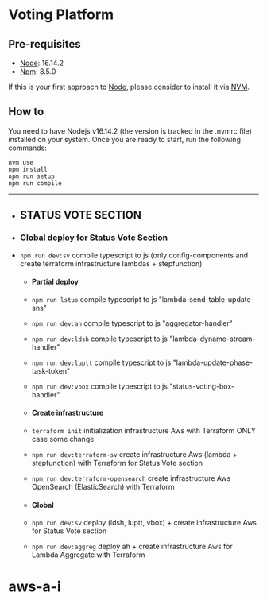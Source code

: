 # Voting Platform

## Pre-requisites

- [Node](https://nodejs.org/en/): 16.14.2
- [Npm](https://www.npmjs.com/package/npm): 8.5.0

If this is your first approach to [Node](https://nodejs.org/en/), please consider to install it via [NVM](http://nvm.sh).

## How to

You need to have Nodejs v16.14.2 (the version is tracked in the .nvmrc file) installed on your system. Once you are ready to start, run the following commands:

```
nvm use
npm install
npm run setup
npm run compile
```

----------------------------------------------------------------------------------------------------

* ## STATUS VOTE SECTION
* ### Global deploy for Status Vote Section
* `npm run dev:sv`  compile typescript to js (only config-components and create terraform infrastructure lambdas + stepfunction)

    * #### Partial deploy
    * `npm run lstus`   compile typescript to js "lambda-send-table-update-sns"    
    * `npm run dev:ah`   compile typescript to js "aggregator-handler"
    * `npm run dev:ldsh`   compile typescript to js "lambda-dynamo-stream-handler"
    * `npm run dev:luptt`   compile typescript to js "lambda-update-phase-task-token"
    * `npm run dev:vbox`   compile typescript to js "status-voting-box-handler"
    
    * #### Create infrastructure
    * `terraform init`   initialization infrastructure Aws with Terraform ONLY case some change
    * `npm run dev:terraform-sv`   create infrastructure Aws (lambda + stepfunction) with Terraform for Status Vote section
    * `npm run dev:terraform-opensearch`   create infrastructure Aws OpenSearch (ElasticSearch) with Terraform 
    
    * #### Global
    * `npm run dev:sv`   deploy (ldsh, luptt, vbox) + create infrastructure Aws for Status Vote section
    * `npm run dev:aggreg`   deploy ah + create infrastructure Aws for Lambda Aggregate with Terraform
# aws-a-i
